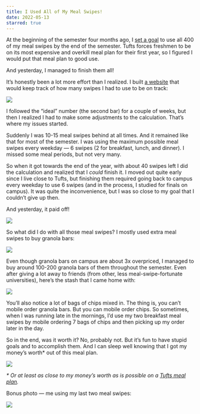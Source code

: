 ```yaml
---
title: I Used All of My Meal Swipes!
date: 2022-05-13
starred: true
---
```


At the beginning of the semester four months ago, I [set a goal](/swipes) to use all 400 of my meal swipes by the end of the semester. Tufts forces freshmen to be on its most expensive and overkill meal plan for their first year, so I figured I would put that meal plan to good use.

And yesterday, I managed to finish them all!

It’s honestly been a lot more effort than I realized. I built [a website](/swipes) that would keep track of how many swipes I had to use to be on track:

![](/posts/swipes-postmortem/168201279-1d00061b-48e9-4f00-907c-2a2c555f723b.png)

I followed the “ideal” number (the second bar) for a couple of weeks, but then I realized I had to make some adjustments to the calculation. That’s where my issues started.

Suddenly I was 10-15 meal swipes behind at all times. And it remained like that for most of the semester. I was using the maximum possible meal swipes every weekday — 6 swipes (2 for breakfast, lunch, and dinner). I missed some meal periods, but not very many.

So when it got towards the end of the year, with about 40 swipes left I did the calculation and realized that I _could_ finish it. I moved out quite early since I live close to Tufts, but finishing them required going back to campus every weekday to use 6 swipes (and in the process, I studied for finals on campus). It was quite the inconvenience, but I was so close to my goal that I couldn’t give up then.

And yesterday, it paid off!

![](/posts/swipes-postmortem/168201667-4c65df14-5147-4028-b928-78a45f2ca1ef.png)

So what did I do with all those meal swipes? I mostly used extra meal swipes to buy granola bars:

![](/posts/swipes-postmortem/168202561-fd620687-a1ea-4cc3-9423-a3c86670ba9f.jpeg)

Even though granola bars on campus are about 3x overpriced, I managed to buy around 100-200 granola bars of them throughout the semester. Even after giving a lot away to friends (from other, less meal-swipe-fortunate universities), here’s the stash that I came home with:

![](/posts/swipes-postmortem/168202577-ffd5426e-a5cd-4f72-a81a-f1e617ba3f07.jpeg)

You’ll also notice a lot of bags of chips mixed in. The thing is, you can’t mobile order granola bars. But you can mobile order chips. So sometimes, when I was running late in the mornings, I’d use my two breakfast meal swipes by mobile ordering 7 bags of chips and then picking up my order later in the day.

So in the end, was it worth it? No, probably not. But it’s fun to have stupid goals and to accomplish them. And I can sleep well knowing that I got my money’s worth\* out of this meal plan.

![](/posts/swipes-postmortem/168202814-38f53bf7-6407-4bbc-a956-e6db85461e8e.png)

_\* Or at least as close to my money’s worth as is possible on a [Tufts meal plan](/meal-plans)._

Bonus photo — me using my last two meal swipes:

![](/posts/swipes-postmortem/168384252-98f7dee4-22bd-4023-8de3-9808dfc72a63.jpeg)
